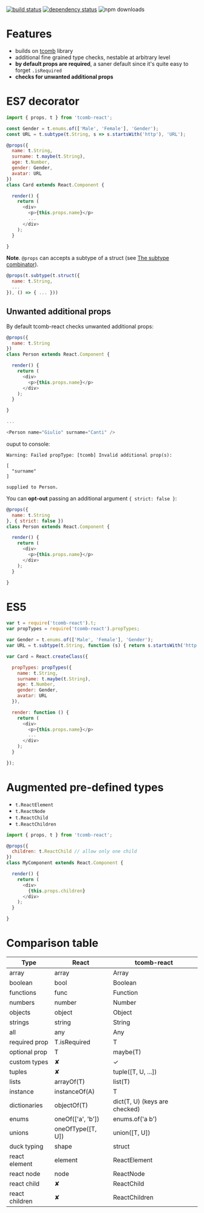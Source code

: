 [![build status](https://img.shields.io/travis/gcanti/tcomb/master.svg?style=flat-square)](https://travis-ci.org/gcanti/tcomb-react)
[![dependency status](https://img.shields.io/david/gcanti/tcomb.svg?style=flat-square)](https://david-dm.org/gcanti/tcomb-react)
![npm downloads](https://img.shields.io/npm/dm/tcomb-react.svg)

# Features

- builds on [tcomb](https://github.com/gcanti/tcomb) library
- additional fine grained type checks, nestable at arbitrary level
- **by default props are required**, a saner default since it's quite easy to forget `.isRequired`
- **checks for unwanted additional props**

# ES7 decorator

```js
import { props, t } from 'tcomb-react';

const Gender = t.enums.of(['Male', 'Female'], 'Gender');
const URL = t.subtype(t.String, s => s.startsWith('http'), 'URL');

@props({
  name: t.String,
  surname: t.maybe(t.String),
  age: t.Number,
  gender: Gender,
  avatar: URL
})
class Card extends React.Component {

  render() {
    return (
      <div>
        <p>{this.props.name}</p>
        ...
      </div>
    );
  }

}
```

**Note**. `@props` can accepts a subtype of a struct (see [The subtype combinator](https://github.com/gcanti/tcomb/blob/master/GUIDE.md#the-subtype-combinator)).

```js
@props(t.subtype(t.struct({
  name: t.String,
  ...
}), () => { ... }))
```

## Unwanted additional props

By default tcomb-react checks unwanted additional props:

```js
@props({
  name: t.String
})
class Person extends React.Component {

  render() {
    return (
      <div>
        <p>{this.props.name}</p>
      </div>
    );
  }

}

...

<Person name="Giulio" surname="Canti" />
```

ouput to console:

```
Warning: Failed propType: [tcomb] Invalid additional prop(s):

[
  "surname"
]

supplied to Person.
```

You can **opt-out** passing an additional argument `{ strict: false }`:

```js
@props({
  name: t.String
}, { strict: false })
class Person extends React.Component {

  render() {
    return (
      <div>
        <p>{this.props.name}</p>
      </div>
    );
  }

}
```

# ES5

```js
var t = require('tcomb-react').t;
var propTypes = require('tcomb-react').propTypes;

var Gender = t.enums.of(['Male', 'Female'], 'Gender');
var URL = t.subtype(t.String, function (s) { return s.startsWith('http'); }, 'URL');

var Card = React.createClass({

  propTypes: propTypes({
    name: t.String,
    surname: t.maybe(t.String),
    age: t.Number,
    gender: Gender,
    avatar: URL
  }),

  render: function () {
    return (
      <div>
        <p>{this.props.name}</p>
        ...
      </div>
    );
  }

});
```

# Augmented pre-defined types

- `t.ReactElement`
- `t.ReactNode`
- `t.ReactChild`
- `t.ReactChildren`

```js
import { props, t } from 'tcomb-react';

@props({
  children: t.ReactChild // allow only one child
})
class MyComponent extends React.Component {

  render() {
    return (
      <div>
        {this.props.children}
      </div>
    );
  }

}
```

# Comparison table

| Type | React | tcomb-react |
|------|-------|-------------|
| array | array | Array |
| boolean | bool | Boolean |
| functions | func | Function |
| numbers | number | Number |
| objects | object | Object |
| strings | string | String |
| all | any | Any |
| required prop | T.isRequired | T |
| optional prop | T | maybe(T) |
| custom types | ✘ | ✓ |
| tuples | ✘ | tuple([T, U, ...]) |
| lists | arrayOf(T) | list(T) |
| instance | instanceOf(A) | T |
| dictionaries | objectOf(T) | dict(T, U) (keys are checked) |
| enums | oneOf(['a', 'b']) | enums.of('a b') |
| unions | oneOfType([T, U]) | union([T, U]) |
| duck typing | shape | struct |
| react element | element | ReactElement |
| react node | node | ReactNode |
| react child | ✘ | ReactChild |
| react children | ✘ | ReactChildren |
